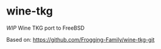# wine-tkg
*WIP* Wine TKG port to FreeBSD

Based on: https://github.com/Frogging-Family/wine-tkg-git

